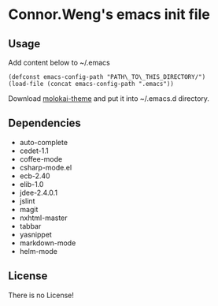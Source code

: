 Connor.Weng's emacs init file
==================

Usage
-------------

Add content below to ~/.emacs

    (defconst emacs-config-path "PATH\_TO\_THIS_DIRECTORY/")
    (load-file (concat emacs-config-path ".emacs"))

Download [molokai-theme](https://raw2.github.com/alloy-d/color-theme-molokai/master/molokai-theme.el) and put it into ~/.emacs.d directory.

Dependencies
-------------

* auto-complete
* cedet-1.1
* coffee-mode
* csharp-mode.el
* ecb-2.40
* elib-1.0
* jdee-2.4.0.1
* jslint
* magit
* nxhtml-master
* tabbar
* yasnippet
* markdown-mode
* helm-mode

License
-------

There is no License!
